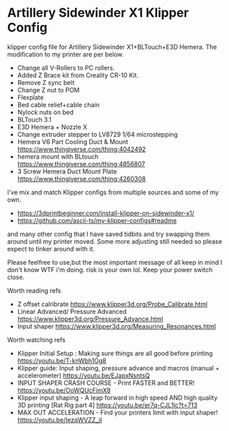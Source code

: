 # Artillery Sidewinder X1 Klipper Config
klipper config file for Artillery Sidewinder X1+BLTouch+E3D Hemera.
The modification to my printer are per below.
- Change all V-Rollers to PC rollers.
- Added Z Brace kit from Creality CR-10 Kit.
- Remove Z sync belt
- Change Z nut to POM
- Flexplate
- Bed cable relief+cable chain
- Nylock nuts on bed
- BLTouch 3.1
- E3D Hemera + Nozzle X
- Change extruder stepper to LV8729 1/64 microstepping
- Hemera V6 Part Cooling Duct & Mount https://www.thingiverse.com/thing:4042492
- hemera mount with BLtouch https://www.thingiverse.com/thing:4856807
- 3 Screw Hemera Duct Mount Plate https://www.thingiverse.com/thing:4260308

I've mix and match Klipper configs from multiple sources and some of my own.
- https://3dprintbeginner.com/install-klipper-on-sidewinder-x1/
- https://github.com/ascii-ts/my-klipper-configs#readme

and many other config that I have saved tidbits and try swapping them around until my printer moved. Some more adjusting still needed so please expect to tinker around with it.

Please feelfree to use,but the most important message of all keep in mind I don't know WTF i'm doing. risk is your own lol.
Keep your power switch close.


Worth reading refs

- Z offset calribrate https://www.klipper3d.org/Probe_Calibrate.html
- Linear Advanced/ Pressure Advanced https://www.klipper3d.org/Pressure_Advance.html
- Input shaper https://www.klipper3d.org/Measuring_Resonances.html

Worth watching refs

- Klipper Initial Setup : Making sure things are all good before printing https://youtu.be/T-knWbh1Gg8
- Klipper guide: Input shaping, pressure advance and macros (manual + accelerometer) https://youtu.be/EJapxNsntsQ
- INPUT SHAPER CRASH COURSE - Print FASTER and BETTER! https://youtu.be/OoWQUcFimX8
- Klipper input shaping - A leap forward in high speed AND high quality 3D printing [Rat Rig part 4] https://youtu.be/er7q-CJL1lc?t=713
- MAX OUT ACCELERATION - Find your printers limit with input shaper! https://youtu.be/IezqWVZZ_iI
